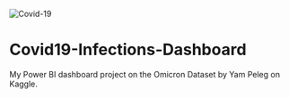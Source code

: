 ![Covid-19](https://user-images.githubusercontent.com/102712597/197468472-539037ea-b7ef-487c-b55c-5bdcbfdbcdbe.png)


# Covid19-Infections-Dashboard
My Power BI dashboard project on the Omicron Dataset by Yam Peleg on Kaggle.
